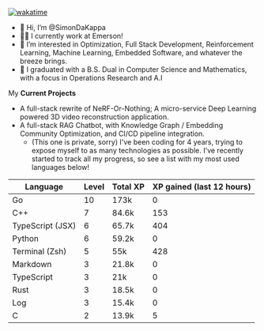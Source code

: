 
[![wakatime](https://wakatime.com/badge/user/50e6c678-94a9-4739-af51-360aeb113c51.svg)](https://wakatime.com/@50e6c678-94a9-4739-af51-360aeb113c51)

- 👋 Hi, I’m @SimonDaKappa
- 🧑‍💼 I currently work at Emerson!
- 👀 I’m interested in Optimization, Full Stack Development, Reinforcement Learning, Machine Learning, Embedded Software, and whatever the breeze brings.
- 🌱 I graduated with a B.S. Dual in Computer Science and Mathematics, with a focus in Operations Research and A.I

My **Current Projects** 
- A full-stack rewrite of NeRF-Or-Nothing; A micro-service Deep Learning powered 3D video reconstruction application.
- A full-stack RAG Chatbot, with Knowledge Graph / Embedding Community Optimization, and CI/CD pipeline integration.
  - (This one is private, sorry)
I've been coding for 4 years, trying to expose myself to as many technologies as possible. I've recently started to track all my progress, so see
a list with my most used languages below!

| Language | Level | Total XP | XP gained (last 12 hours) |
| --- | --- | --- | --- |
| Go | 10 | 173k | 0 |
| C++ | 7 | 84.6k | 153 |
| TypeScript (JSX) | 6 | 65.7k | 404 |
| Python | 6 | 59.2k | 0 |
| Terminal (Zsh) | 5 | 55k | 428 |
| Markdown | 3 | 21.8k | 0 |
| TypeScript | 3 | 21k | 0 |
| Rust | 3 | 18.5k | 0 |
| Log | 3 | 15.4k | 0 |
| C | 2 | 13.9k | 5 |